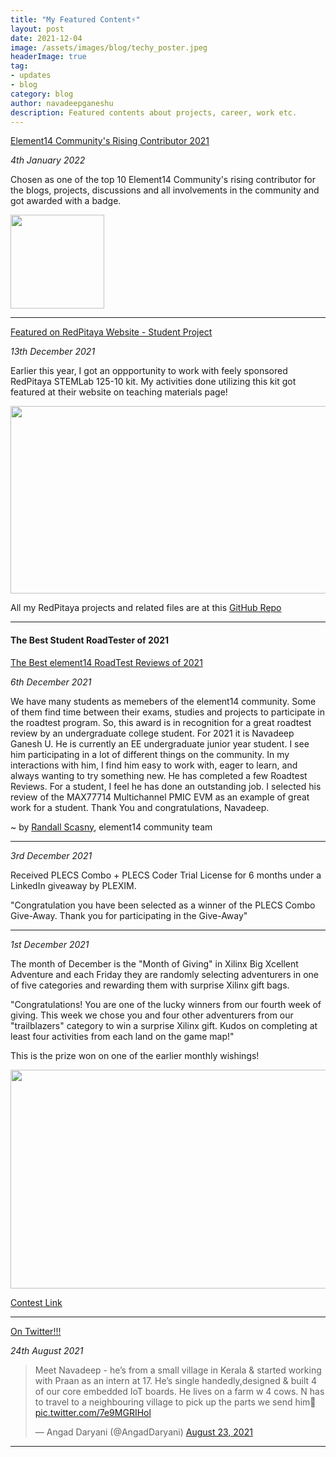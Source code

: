 ```yaml
---
title: "My Featured Content⚡"
layout: post
date: 2021-12-04
image: /assets/images/blog/techy_poster.jpeg
headerImage: true
tag:
- updates
- blog
category: blog
author: navadeepganeshu
description: Featured contents about projects, career, work etc.
---
```


[Element14 Community's Rising Contributor 2021](https://community.element14.com/members-area/hall-of-fame/b/blog/posts/the-element14-rising-contributors-of-2021)
<p><i>4th January 2022</i></p>

<p>Chosen as one of the top 10 Element14 Community's rising contributor for the blogs, projects, discussions and all involvements in the community and got awarded with a badge.</p>
<img src="https://community-storage.element14.com/communityserver-components-imagefileviewer/achievements/ba9cb53a2aac4abe937ace19ba00c60d/RisingContributor.png-88x88x2.png" width="150" height="150">

---

[Featured on RedPitaya Website - Student Project](https://redpitaya.com/teaching-materials/)  
<p><i>13th December 2021</i></p>

<p>Earlier this year, I got an oppportunity to work with feely sponsored RedPitaya STEMLab 125-10 kit. My activities done utilizing this kit got featured at their website on teaching materials page!</p>

<img src="https://navadeepganeshu.github.io/assets/images/projects/rp_featured.png" width="600" height="300">

All my RedPitaya projects and related files are at this [GitHub Repo](https://github.com/NavadeepGaneshU/redpitaya_student_tryout/)

---

#### The Best Student RoadTester of 2021

[The Best element14 RoadTest Reviews of 2021](https://community.element14.com/products/roadtest/b/blog/posts/the-best-element14-roadtest-reviews-of-2021)  
<p><i>6th December 2021</i></p>

<p> We have many students as memebers of the element14 community. Some of them find time between their exams, studies and projects to participate in the roadtest program. So, this award is in recognition for a great roadtest review by an undergraduate college student. For 2021 it is Navadeep Ganesh U. He is currently an EE undergraduate junior year student. I see him participating in a lot of different things on the community. In my interactions with him, I find him easy to work with, eager to learn, and always wanting to try something new. He has completed a few Roadtest Reviews. For a student, I feel he has done an outstanding job. I selected his review of the MAX77714 Multichannel PMIC EVM as an example of great work for a student. Thank You and congratulations, Navadeep.</p>

~ by [Randall Scasny](https://community.element14.com/members/rscasny), element14 community team    

---

<p><i>3rd December 2021</i></p>

<p> Received PLECS Combo + PLECS Coder Trial License for 6 months under a LinkedIn giveaway by PLEXIM. </p>

<p>"Congratulation you have been selected as a winner of the PLECS Combo Give-Away. Thank you for participating in the Give-Away"</p>

---

<p><i>1st December 2021</i></p>

<p>The month of December is the "Month of Giving" in Xilinx Big Xcellent Adventure and each Friday they are randomly selecting adventurers in one of five categories and rewarding them with surprise Xilinx gift bags.</p>

<p>"Congratulations! You are one of the lucky winners from our fourth week of giving. This week we chose you and four other adventurers from our "trailblazers" category to win a surprise Xilinx gift. Kudos on completing at least four activities from each land on the game map!"</p>

<p> This is the prize won on one of the earlier monthly wishings!<p>

<img src="https://navadeepganeshu.github.io/assets/images/projects/pynq_giveaway.jpeg" width="600" height="350">

[Contest Link](https://events.hackster.io/xcellent)


---

[On Twitter!!!](https://twitter.com/AngadDaryani/status/1429903843001716750)
<p><i>24th August 2021</i></p>

<blockquote class="twitter-tweet"><p lang="en" dir="ltr">Meet Navadeep - he’s from a small village in Kerala &amp; started working with Praan as an intern at 17. He’s single handedly,designed &amp; built 4 of our core embedded IoT boards. He lives on a farm w 4 cows. N has to travel to a neighbouring village to pick up the parts we send him🚀 <a href="https://t.co/7e9MGRIHol">pic.twitter.com/7e9MGRIHol</a></p>&mdash; Angad Daryani (@AngadDaryani) <a href="https://twitter.com/AngadDaryani/status/1429903843001716750?ref_src=twsrc%5Etfw">August 23, 2021</a></blockquote> <script async src="https://platform.twitter.com/widgets.js" charset="utf-8"></script>

---